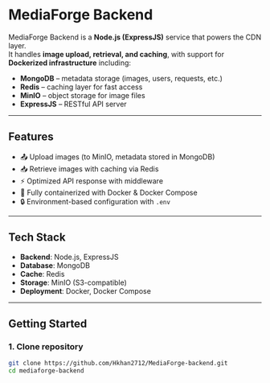 # MediaForge Backend

MediaForge Backend is a **Node.js (ExpressJS)** service that powers the CDN layer.  
It handles **image upload, retrieval, and caching**, with support for **Dockerized infrastructure** including:

- **MongoDB** – metadata storage (images, users, requests, etc.)  
- **Redis** – caching layer for fast access  
- **MinIO** – object storage for image files  
- **ExpressJS** – RESTful API server  

---

## Features

- 📤 Upload images (to MinIO, metadata stored in MongoDB)  
- 📥 Retrieve images with caching via Redis  
- ⚡ Optimized API response with middleware  
- 🐳 Fully containerized with Docker & Docker Compose  
- 🔒 Environment-based configuration with `.env`  

---

## Tech Stack

- **Backend**: Node.js, ExpressJS  
- **Database**: MongoDB  
- **Cache**: Redis  
- **Storage**: MinIO (S3-compatible)  
- **Deployment**: Docker, Docker Compose  

---

## Getting Started

### 1. Clone repository

```bash
git clone https://github.com/Hkhan2712/MediaForge-backend.git
cd mediaforge-backend

